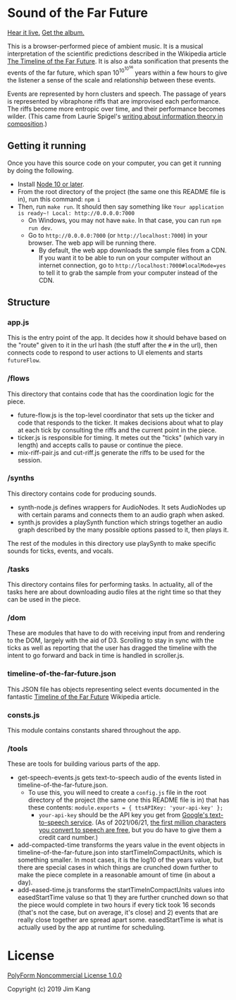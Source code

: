 # Sound of the Far Future

[Hear it live.](https://jimkang.com/sound-of-the-far-future/)
[Get the album.](https://jimkang.com/sound-of-the-far-future/)

This is a browser-performed piece of ambient music. It is a musical interpretation of the scientific predictions described in the Wikipedia article [The Timeline of the Far Future](https://en.wikipedia.org/wiki/Timeline_of_the_far_future). It is also a data sonification that presents the events of the far future, which span 10<sup>10<sup>10<sup>56</sup></sup></sup> years within a few hours to give the listener a sense of the scale and relationship between these events.

Events are represented by horn clusters and speech. The passage of years is represented by vibraphone riffs that are improvised each performance. The riffs become more entropic over time, and their performance becomes wilder. (This came from Laurie Spigel's [writing about information theory in composition](http://retiary.org/ls/writings/info_theory_music.html).)

## Getting it running

Once you have this source code on your computer, you can get it running by doing the following.

- Install [Node 10 or later](https://nodejs.org/).
- From the root directory of the project (the same one this README file is in), run this command: `npm i`
- Then, run `make run`. It should then say something like `Your application is ready~! Local: http://0.0.0.0:7000`
  - On Windows, you may not have `make`. In that case, you can run `npm run dev`.
  - Go to `http://0.0.0.0:7000` (or `http://localhost:7000`) in your browser. The web app will be running there.
    - By default, the web app downloads the sample files from a CDN. If you want it to be able to run on your computer without an internet connection, go to `http://localhost:7000#localMode=yes` to tell it to grab the sample from your computer instead of the CDN.

## Structure

### app.js

This is the entry point of the app. It decides how it should behave based on the "route" given to it in the url hash (the stuff after the `#` in the url), then connects code to respond to user actions to UI elements and starts `futureFlow`.

### /flows

This directory that contains code that has the coordination logic for the piece.

- future-flow.js is the top-level coordinator that sets up the ticker and code that responds to the ticker. It makes decisions about what to play at each tick by consulting the riffs and the current point in the piece.
- ticker.js is responsible for timing. It metes out the "ticks" (which vary in length) and accepts calls to pause or continue the piece.
- mix-riff-pair.js and cut-riff.js generate the riffs to be used for the session.

### /synths

This directory contains code for producing sounds.

- synth-node.js defines wrappers for AudioNodes. It sets AudioNodes up with certain params and connects them to an audio graph when asked.
- synth.js provides a playSynth function which strings together an audio graph described by the many possible options passed to it, then plays it.

The rest of the modules in this directory use playSynth to make specific sounds for ticks, events, and vocals.

### /tasks

This directory contains files for performing tasks. In actuality, all of the tasks here are about downloading audio files at the right time so that they can be used in the piece.

### /dom

These are modules that have to do with receiving input from and rendering to the DOM, largely with the aid of D3. Scrolling to stay in sync with the ticks as well as reporting that the user has dragged the timeline with the intent to go forward and back in time is handled in scroller.js.

### timeline-of-the-far-future.json

This JSON file has objects representing select events documented in the fantastic [Timeline of the Far Future](https://en.wikipedia.org/wiki/Timeline_of_the_far_future) Wikipedia article.

### consts.js

This module contains constants shared throughout the app.

### /tools

These are tools for building various parts of the app.

- get-speech-events.js gets text-to-speech audio of the events listed in timeline-of-the-far-future.json.
  - To use this, you will need to create a `config.js` file in the root directory of the project (the same one this README file is in) that has these contents: `module.exports = { ttsAPIKey: 'your-api-key' };`
    - `your-api-key` should be the API key you get from [Google's text-to-speech service](https://cloud.google.com/text-to-speech/). (As of 2021/06/21, [the first million characters you convert to speech are free](https://cloud.google.com/text-to-speech/pricing), but you do have to give them a credit card number.)
- add-compacted-time transforms the years value in the event objects in timeline-of-the-far-future.json into startTimeInCompactUnits, which is something smaller. In most cases, it is the log10 of the years value, but there are special cases in which things are crunched down further to make the piece complete in a reasonable amount of time (in about a day).
- add-eased-time.js transforms the startTimeInCompactUnits values into easedStartTime valuse so that 1) they are further crunched down so that the piece would complete in two hours if every tick took 16 seconds (that's not the case, but on average, it's close) and 2) events that are really close together are spread apart some. easedStartTime is what is actually used by the app at runtime for scheduling.

# License

[PolyForm Noncommercial License 1.0.0](license.txt)

Copyright (c) 2019 Jim Kang
